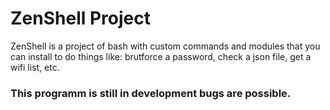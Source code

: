 # ZenShell Project
ZenShell is a project of bash with custom commands and modules that you can install to do things like: brutforce a password, check a json file, get a wifi list, etc.

### This programm is still in development bugs are possible.